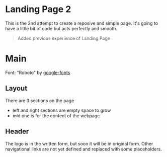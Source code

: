 # Landing Page 2

This is the 2nd attempt to create a reposive and simple page. It's going to have a little bit of code but acts perfectly and smooth.

> Added previous experience of Landing Page

# Main

Font: "Roboto" by [google-fonts](fonts.google.com)

## Layout

There are 3 sections on the page
 - left and right sections are empty space to grow
 - mid one is for the content of the webpage

## Header

The logo is in the written form, but soon it will be in original form. Other navigational links are not yet defined and replaced with some placeholders.